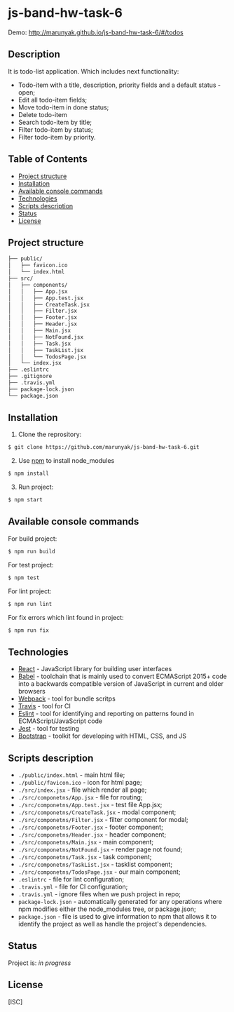 # js-band-hw-task-6

Demo: http://marunyak.github.io/js-band-hw-task-6/#/todos

## Description
It is todo-list application. Which includes next functionality:
* Todo-item with a title, description, priority fields and a default status - open;
* Edit all todo-item fields;
* Move todo-item in done status;
* Delete todo-item
* Search todo-item by title;
* Filter todo-item by status;
* Filter todo-item by priority.

## Table of Contents
* [Project structure](#project-structure)
* [Installation](#installation)
* [Available console commands](#other-commands)
* [Technologies](#technologies)
* [Scripts description](#scripts-description)
* [Status](#status)
* [License](#license)

## Project structure
```sh
├── public/
│   ├── favicon.ico
│   └── index.html
├── src/
│   ├── components/
│   │   ├── App.jsx
│   │   ├── App.test.jsx
│   │   ├── CreateTask.jsx
│   │   ├── Filter.jsx
│   │   ├── Footer.jsx
│   │   ├── Header.jsx
│   │   ├── Main.jsx
│   │   ├── NotFound.jsx
│   │   ├── Task.jsx
│   │   ├── TaskList.jsx
│   │   └── TodosPage.jsx
│   └── index.jsx
├── .eslintrc
├── .gitignore
├── .travis.yml
├── package-lock.json
└── package.json
```
## Installation
1. Clone the reprository:
```sh
$ git clone https://github.com/marunyak/js-band-hw-task-6.git
```
2. Use [npm](https://npmjs.org/) to install node_modules
```sh
$ npm install
```
3. Run project:
```sh
$ npm start
```

## Available console commands
For build project:
```sh
$ npm run build
```
For test project:
```sh
$ npm test
```
For lint project:
```sh
$ npm run lint
```
For fix errors which lint found in project:
```sh
$ npm run fix
```

## Technologies
 - [React](https://reactjs.org/) - JavaScript library for building user interfaces
 - [Babel](https://babeljs.io/) - toolchain that is mainly used to convert ECMAScript 2015+ code into a backwards compatible version of JavaScript in current and older browsers
 - [Webpack](https://webpack.js.org/) - tool for bundle scritps
 - [Travis](https://docs.travis-ci.com/user/customizing-the-build/) - tool for CI
 - [Eslint](https://eslint.org/) - tool for identifying and reporting on patterns found in ECMAScript/JavaScript code
 - [Jest](https://jest.io/) - tool for testing
 - [Bootstrap](https://bootstrap-4.ru/docs/4.3.1/getting-started/introduction/) - toolkit for developing with HTML, CSS, and JS

## Scripts description
* `./public/index.html` - main html file;
* `./public/favicon.ico` - icon for html page;
* `./src/index.jsx` - file which render all page;
* `./src/componetns/App.jsx` - file for routing;
* `./src/componetns/App.test.jsx` - test file App.jsx;
* `./src/componetns/CreateTask.jsx` - modal component;
* `./src/componetns/Filter.jsx` - filter component for modal;
* `./src/componetns/Footer.jsx` - footer component;
* `./src/componetns/Header.jsx` - header component;
* `./src/componetns/Main.jsx` - main component;
* `./src/componetns/NotFound.jsx` - render page not found;
* `./src/componetns/Task.jsx` - task component;
* `./src/componetns/TaskList.jsx` - tasklist component;
* `./src/componetns/TodosPage.jsx` - our main component;
* `.eslintrc` - file for lint configuration;
* `.travis.yml` - file for CI configuration;
* `.travis.yml` - ignore files when we push project in repo;
* `package-lock.json` - automatically generated for any operations where npm modifies either the node_modules tree, or package.json;
* `package.json` - file is used to give information to npm that allows it to identify the project as well as handle the project's dependencies.

## Status
Project is: _in progress_

## License
[ISC]

